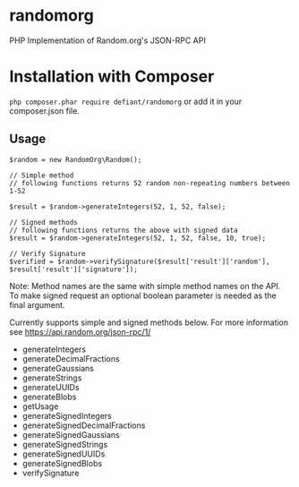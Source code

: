 # randomorg
PHP Implementation of Random.org's  JSON-RPC API

# Installation with Composer
```php composer.phar require defiant/randomorg```
or add it in your composer.json file.

## Usage
```
$random = new RandomOrg\Random();

// Simple method
// following functions returns 52 random non-repeating numbers between 1-52

$result = $random->generateIntegers(52, 1, 52, false);

// Signed methods
// following functions returns the above with signed data
$result = $random->generateIntegers(52, 1, 52, false, 10, true);

// Verify Signature
$verified = $random->verifySignature($result['result']['random'], $result['result']['signature']);
```

Note: Method names are the same with simple method names on the API. To make signed request an optional boolean parameter is needed as the final argument.

Currently supports simple and signed methods below. For more information see https://api.random.org/json-rpc/1/

- generateIntegers
- generateDecimalFractions
- generateGaussians
- generateStrings
- generateUUIDs
- generateBlobs
- getUsage
- generateSignedIntegers
- generateSignedDecimalFractions
- generateSignedGaussians
- generateSignedStrings
- generateSignedUUIDs
- generateSignedBlobs
- verifySignature

